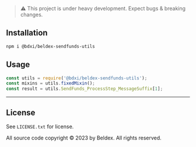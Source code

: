 
> :warning: This project is under heavy development. Expect bugs & breaking changes.

## Installation

```bash
npm i @bdxi/beldex-sendfunds-utils
```

## Usage

```js
const utils = require('@bdxi/beldex-sendfunds-utils');
const mixins = utils.fixedMixin();
const result = utils.SendFunds_ProcessStep_MessageSuffix[1];
```

-----

## License

See `LICENSE.txt` for license.

All source code copyright © 2023 by Beldex. All rights reserved.